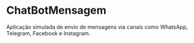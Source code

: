 # ChatBotMensagem
Aplicação simulada de envio de mensagens via canais como WhatsApp, Telegram, Facebook e Instagram.
